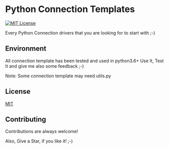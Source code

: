 
# Python Connection Templates

[![MIT License](https://img.shields.io/badge/License-MIT-green.svg)](https://choosealicense.com/licenses/mit/)

Every Python Connection drivers that you are looking for to start with ;-) 


## Environment

All connection template has been tested and used in python3.6+
Use It, Test It and give me also some feedback ;-) 

Note: Some connection template may need utils.py 

## License

[MIT](https://choosealicense.com/licenses/mit/)


## Contributing

Contributions are always welcome!

Also, Give a Star, if you like it! ;-) 

